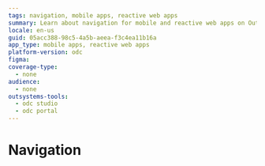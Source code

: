 ```yaml
---
tags: navigation, mobile apps, reactive web apps
summary: Learn about navigation for mobile and reactive web apps on OutSystems Developer Cloud (ODC).
locale: en-us
guid: 05acc388-98c5-4a5b-aeea-f3c4ea11b16a
app_type: mobile apps, reactive web apps
platform-version: odc
figma:
coverage-type:
  - none
audience:
  - none
outsystems-tools:
  - odc studio
  - odc portal
---
```

# Navigation
